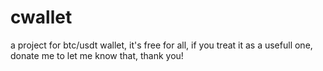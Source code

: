 # cwallet
a project for btc/usdt wallet, it's free for all, if you treat it as a usefull one, donate me to let me know that, thank you!
